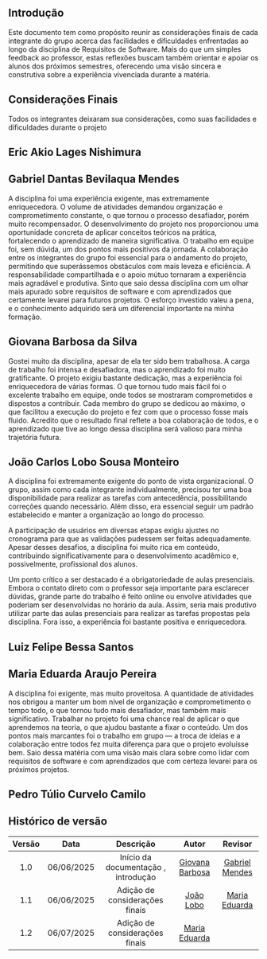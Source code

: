 ## Introdução
Este documento tem como propósito reunir as considerações finais de cada integrante do grupo acerca das facilidades e dificuldades enfrentadas ao longo da disciplina de Requisitos de Software. Mais do que um simples feedback ao professor, estas reflexões buscam também orientar e apoiar os alunos dos próximos semestres, oferecendo uma visão sincera e construtiva sobre a experiência vivenciada durante a matéria.

## Considerações Finais
Todos os integrantes deixaram sua considerações, como suas facilidades e dificuldades durante o projeto

## Eric Akio Lages Nishimura

## Gabriel Dantas Bevilaqua Mendes

A disciplina foi uma experiência exigente, mas extremamente enriquecedora. O volume de atividades demandou organização e comprometimento constante, o que tornou o processo desafiador, porém muito recompensador. O desenvolvimento do projeto nos proporcionou uma oportunidade concreta de aplicar conceitos teóricos na prática, fortalecendo o aprendizado de maneira significativa. O trabalho em equipe foi, sem dúvida, um dos pontos mais positivos da jornada. A colaboração entre os integrantes do grupo foi essencial para o andamento do projeto, permitindo que superássemos obstáculos com mais leveza e eficiência. A responsabilidade compartilhada e o apoio mútuo tornaram a experiência mais agradável e produtiva. Sinto que saio dessa disciplina com um olhar mais apurado sobre requisitos de software e com aprendizados que certamente levarei para futuros projetos. O esforço investido valeu a pena, e o conhecimento adquirido será um diferencial importante na minha formação.

## Giovana Barbosa da Silva

Gostei muito da disciplina, apesar de ela ter sido bem trabalhosa. A carga de trabalho foi intensa e desafiadora, mas o aprendizado foi muito gratificante. O projeto exigiu bastante dedicação, mas a experiência foi enriquecedora de várias formas. O que tornou tudo mais fácil foi o excelente trabalho em equipe, onde todos se mostraram comprometidos e dispostos a contribuir. Cada membro do grupo se dedicou ao máximo, o que facilitou a execução do projeto e fez com que o processo fosse mais fluido. Acredito que o resultado final reflete a boa colaboração de todos, e o aprendizado que tive ao longo dessa disciplina será valioso para minha trajetória futura. 

## João Carlos Lobo Sousa Monteiro

A disciplina foi extremamente exigente do ponto de vista organizacional. O grupo, assim como cada integrante individualmente, precisou ter uma boa disponibilidade para realizar as tarefas com antecedência, possibilitando correções quando necessário. Além disso, era essencial seguir um padrão estabelecido e manter a organização ao longo do processo.

A participação de usuários em diversas etapas exigiu ajustes no cronograma para que as validações pudessem ser feitas adequadamente. Apesar desses desafios, a disciplina foi muito rica em conteúdo, contribuindo significativamente para o desenvolvimento acadêmico e, possivelmente, profissional dos alunos.

Um ponto crítico a ser destacado é a obrigatoriedade de aulas presenciais. Embora o contato direto com o professor seja importante para esclarecer dúvidas, grande parte do trabalho é feito online ou envolve atividades que poderiam ser desenvolvidas no horário da aula. Assim, seria mais produtivo utilizar parte das aulas presenciais para realizar as tarefas propostas pela disciplina. Fora isso, a experiência foi bastante positiva e enriquecedora.

## Luiz Felipe Bessa Santos

## Maria Eduarda Araujo Pereira
A disciplina foi exigente, mas muito proveitosa. A quantidade de atividades nos obrigou a manter um bom nível de organização e comprometimento o tempo todo, o que tornou tudo mais desafiador, mas também mais significativo. Trabalhar no projeto foi uma chance real de aplicar o que aprendemos na teoria, o que ajudou bastante a fixar o conteúdo. Um dos pontos mais marcantes foi o trabalho em grupo — a troca de ideias e a colaboração entre todos fez muita diferença para que o projeto evoluísse bem. Saio dessa matéria com uma visão mais clara sobre como lidar com requisitos de software e com aprendizados que com certeza levarei para os próximos projetos.

## Pedro Túlio Curvelo Camilo


## Histórico de versão

| Versão |    Data    |              Descrição              |                     Autor                     | Revisor |
| :----: | :--------: | :---------------------------------: | :-------------------------------------------: | :-----: |
|  1.0   | 06/06/2025 |       Início da documentação , introdução      | [Giovana Barbosa ](https://github.com/gio221) |     [Gabriel Mendes](https://github.com/gbevi)          |
|  1.1   | 06/06/2025 |       Adição de considerações finais     | [João Lobo](https://github.com/joaolobo10) |   [Maria Eduarda](https://github.com/maaduh)            |
|  1.2   | 06/07/2025 |       Adição de considerações finais     | [Maria Eduarda](https://github.com/maaduh) |              |